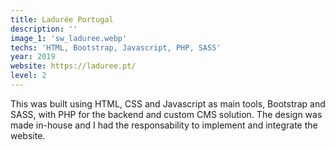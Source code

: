 ```yaml
---
title: Ladurée Portugal
description: ''
image_1: 'sw_laduree.webp'
techs: 'HTML, Bootstrap, Javascript, PHP, SASS'
year: 2019
website: https://laduree.pt/
level: 2
---
```



This was built using HTML, CSS and Javascript as main tools, Bootstrap and SASS, with PHP for the backend and custom CMS solution. The design was made in-house and I had the responsability to implement and integrate the website.
